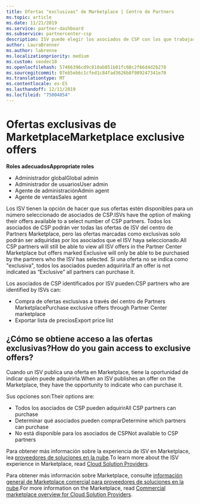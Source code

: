 ```yaml
---
title: Ofertas "exclusivas" de Marketplace | Centro de Partners
ms.topic: article
ms.date: 11/21/2019
ms.service: partner-dashboard
ms.subservice: partnercenter-csp
description: ISV puede elegir los asociados de CSP con los que trabajar haciendo que sus ofertas sean exclusivas.
author: LauraBrenner
ms.author: labrenne
ms.localizationpriority: medium
ms.custom: seodec18
ms.openlocfilehash: 57466396cd9c810ab851b01fc08c2f66d4d2b278
ms.sourcegitcommit: 07eb5eb6c1cfed1c84fad3626b8f989247341e70
ms.translationtype: MT
ms.contentlocale: es-ES
ms.lasthandoff: 12/11/2019
ms.locfileid: "75004854"
---
```

# <a name="marketplace-exclusive-offers"></a><span data-ttu-id="ba9f2-103">Ofertas exclusivas de Marketplace</span><span class="sxs-lookup"><span data-stu-id="ba9f2-103">Marketplace exclusive offers</span></span>

<span data-ttu-id="ba9f2-104">**Roles adecuados**</span><span class="sxs-lookup"><span data-stu-id="ba9f2-104">**Appropriate roles**</span></span>
-   <span data-ttu-id="ba9f2-105">Administrador global</span><span class="sxs-lookup"><span data-stu-id="ba9f2-105">Global admin</span></span>
-   <span data-ttu-id="ba9f2-106">Administrador de usuarios</span><span class="sxs-lookup"><span data-stu-id="ba9f2-106">User admin</span></span>
-   <span data-ttu-id="ba9f2-107">Agente de administración</span><span class="sxs-lookup"><span data-stu-id="ba9f2-107">Admin agent</span></span>
-   <span data-ttu-id="ba9f2-108">Agente de ventas</span><span class="sxs-lookup"><span data-stu-id="ba9f2-108">Sales agent</span></span>

<span data-ttu-id="ba9f2-109">Los ISV tienen la opción de hacer que sus ofertas estén disponibles para un número seleccionado de asociados de CSP.</span><span class="sxs-lookup"><span data-stu-id="ba9f2-109">ISVs have the option of making their offers available to a select number of CSP partners.</span></span> <span data-ttu-id="ba9f2-110">Todos los asociados de CSP podrán ver todas las ofertas de ISV del centro de Partners Marketplace, pero las ofertas marcadas como exclusivas solo podrán ser adquiridas por los asociados que el ISV haya seleccionado.</span><span class="sxs-lookup"><span data-stu-id="ba9f2-110">All CSP partners will still be able to view all ISV offers in the Partner Center Marketplace but offers marked Exclusive will only be able to be purchased by the partners who the ISV has selected.</span></span> <span data-ttu-id="ba9f2-111">Si una oferta no se indica como "exclusiva", todos los asociados pueden adquirirla.</span><span class="sxs-lookup"><span data-stu-id="ba9f2-111">If an offer is not indicated as “Exclusive” all partners can purchase it.</span></span>

<span data-ttu-id="ba9f2-112">Los asociados de CSP identificados por ISV pueden:</span><span class="sxs-lookup"><span data-stu-id="ba9f2-112">CSP partners who are identified by ISVs can:</span></span>

- <span data-ttu-id="ba9f2-113">Compra de ofertas exclusivas a través del centro de Partners Marketplace</span><span class="sxs-lookup"><span data-stu-id="ba9f2-113">Purchase exclusive offers through Partner Center marketplace</span></span>
- <span data-ttu-id="ba9f2-114">Exportar lista de precios</span><span class="sxs-lookup"><span data-stu-id="ba9f2-114">Export price list</span></span>

## <a name="how-do-you-gain-access-to-exclusive-offers"></a><span data-ttu-id="ba9f2-115">¿Cómo se obtiene acceso a las ofertas exclusivas?</span><span class="sxs-lookup"><span data-stu-id="ba9f2-115">How do you gain access to exclusive offers?</span></span>

<span data-ttu-id="ba9f2-116">Cuando un ISV publica una oferta en Marketplace, tiene la oportunidad de indicar quién puede adquirirla.</span><span class="sxs-lookup"><span data-stu-id="ba9f2-116">When an ISV publishes an offer on the Marketplace, they have the opportunity to indicate who can purchase it.</span></span> 

<span data-ttu-id="ba9f2-117">Sus opciones son:</span><span class="sxs-lookup"><span data-stu-id="ba9f2-117">Their options are:</span></span>

- <span data-ttu-id="ba9f2-118">Todos los asociados de CSP pueden adquirir</span><span class="sxs-lookup"><span data-stu-id="ba9f2-118">All CSP partners can purchase</span></span>
- <span data-ttu-id="ba9f2-119">Determinar qué asociados pueden comprar</span><span class="sxs-lookup"><span data-stu-id="ba9f2-119">Determine which partners can purchase</span></span>
- <span data-ttu-id="ba9f2-120">No está disponible para los asociados de CSP</span><span class="sxs-lookup"><span data-stu-id="ba9f2-120">Not available to CSP partners</span></span>

<span data-ttu-id="ba9f2-121">Para obtener más información sobre la experiencia de ISV en Marketplace, lea [proveedores de soluciones en la nube](https://docs.microsoft.com/azure/marketplace/cloud-solution-providers).</span><span class="sxs-lookup"><span data-stu-id="ba9f2-121">To learn more about the ISV experience in Marketplace, read [Cloud Solution Providers](https://docs.microsoft.com/azure/marketplace/cloud-solution-providers).</span></span>

<span data-ttu-id="ba9f2-122">Para obtener más información sobre Marketplace, consulte [información general de Marketplace comercial para proveedores de soluciones en la nube](https://docs.microsoft.partner-center/commercial-marketplace-overview.md).</span><span class="sxs-lookup"><span data-stu-id="ba9f2-122">For more information on the Marketplace, read [Commercial marketplace overview for Cloud Solution Providers](https://docs.microsoft.partner-center/commercial-marketplace-overview.md).</span></span>
